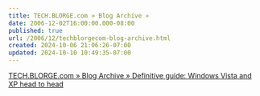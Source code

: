 ```yaml
---
title: TECH.BLORGE.com » Blog Archive »
date: 2006-12-02T16:00:00.000-08:00
published: true
url: /2006/12/techblorgecom-blog-archive.html
created: 2024-10-06 21:06:26-07:00
updated: 2024-10-10 10:49:35-07:00
---
```


  
  
[TECH.BLORGE.com » Blog Archive » Definitive guide: Windows Vista and XP head to head](http://tech.blorge.com/Structure:%20/2006/12/02/definitive-guide-windows-vista-and-xp-head-to-head/)